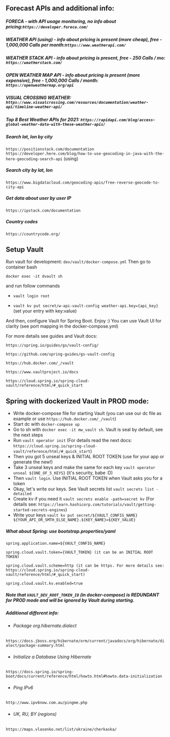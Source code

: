 ## Forecast APIs and additional info:

##### FORECA - with API usage monitoring, no info about pricing:```https://developer.foreca.com/```

##### WEATHER API (using) - info about pricing is present (more cheap), free - 1,000,000 Calls per month:```https://www.weatherapi.com/```

##### WEATHER STACK API - info about pricing is present, free - 250 Calls / mo: ```https://weatherstack.com/```

##### OPEN WEATHER MAP API - info about pricing is present (more expensive), free - 1,000,000 Calls / month: ```https://openweathermap.org/api```

##### VISUAL CROSSING WEATHER: ```https://www.visualcrossing.com/resources/documentation/weather-api/timeline-weather-api/```

##### Top 8 Best Weather APIs for 2021: ```https://rapidapi.com/blog/access-global-weather-data-with-these-weather-apis/```

##### Search lat, lon by city

```https://positionstack.com/documentation```
```https://developer.here.com/blog/how-to-use-geocoding-in-java-with-the-here-geocoding-search-api``` (using)

##### Search city by lat, lon

```https://www.bigdatacloud.com/geocoding-apis/free-reverse-geocode-to-city-api```

##### Get data about user by user IP

```https://ipstack.com/documentation```

##### Country codes

```https://countrycode.org/```

## Setup Vault
Run vault for development: ```dev/vault/docker-compose.yml```
Then go to container bash 

```docker exec -it dvault sh```

and run follow commands

- ```vault login root```

- ```vault kv put secret/w-api-vault-config weather-api.key={api_key}``` (set your entry with key:value)

And then, configure Vault for Spring Boot. Enjoy :)
You can use Vault UI for clarity (see port mapping in the docker-compose.yml)

For more details see guides and Vault docs:

```https://spring.io/guides/gs/vault-config/```

```https://github.com/spring-guides/gs-vault-config```

```https://hub.docker.com/_/vault```

```https://www.vaultproject.io/docs```

```https://cloud.spring.io/spring-cloud-vault/reference/html/#_quick_start```

## Spring with dockerized Vault in PROD mode:

- Write docker-compose file for starting Vault (you can use our dc file as example or use ```https://hub.docker.com/_/vault```)
- Start dc with ```docker-compose up```
- Go to sh with ```docker exec -it mw_vault sh```. Vault is seal by default, see the next steps
- Run ```vault operator init``` (For details read the next docs: ```https://cloud.spring.io/spring-cloud-vault/reference/html/#_quick_start```)
- Then you got 5 unseal keys & INITIAL ROOT TOKEN (use for your app or generate the new!)
- Take 3 unseal keys and make the same for each key ```vault operator unseal ${ONE_OF_5_KEYS}``` (it's security, babe :D)
- Then ```vault login```. Use INITIAL ROOT TOKEN when Vault asks you for a token 
- Okay, let's write our keys. See Vault secrets list ```vault secrets list -detailed```
- Create kv if you need it ```vault secrets enable -path=secret kv``` (For details see: ```https://learn.hashicorp.com/tutorials/vault/getting-started-secrets-engines```)
- Write your keys ```vault kv put secret/${VAULT_CONFIG_NAME} ${YOUR_API_OR_SMTH_ELSE_NAME}.${KEY_NAME}=${KEY_VALUE}```

##### What about Spring: use bootstrap.properties/yaml
```spring.application.name=${VAULT_CONFIG_NAME}```

```spring.cloud.vault.token={VAULT_TOKEN} (it can be an INITIAL ROOT TOKEN)```

```spring.cloud.vault.scheme=http (it can be https. For more details see: https://cloud.spring.io/spring-cloud-vault/reference/html/#_quick_start)```

```spring.cloud.vault.kv.enabled=true```

##### Note that ```VAULT_DEV_ROOT_TOKEN_ID``` (in docker-compose) is REDUNDANT for PROD mode and will be ignored by Vault during starting.

##### Additional different info:

- ###### Package org.hibernate.dialect

```https://docs.jboss.org/hibernate/orm/current/javadocs/org/hibernate/dialect/package-summary.html```

- ###### Initialize a Database Using Hibernate

```https://docs.spring.io/spring-boot/docs/current/reference/html/howto.html#howto.data-initialization```

- ###### Ping IPv6

```http://www.ipv6now.com.au/pingme.php```

- ###### UK, RU, BY (regions)

```https://maps.vlasenko.net/list/ukraine/cherkaska/```
